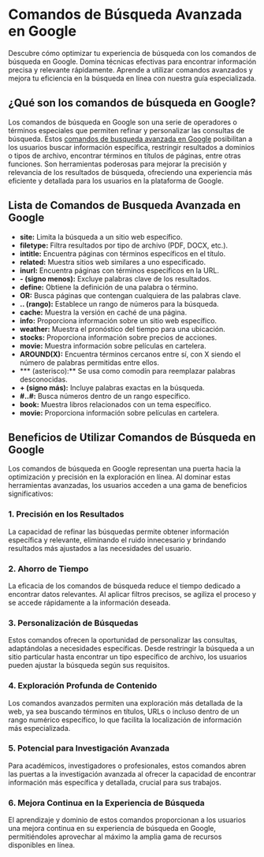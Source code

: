 # Comandos de Búsqueda Avanzada en Google
Descubre cómo optimizar tu experiencia de búsqueda con los comandos de búsqueda en Google. Domina técnicas efectivas para encontrar información precisa y relevante rápidamente. Aprende a utilizar comandos avanzados y mejora tu eficiencia en la búsqueda en línea con nuestra guía especializada.

## ¿Qué son los comandos de búsqueda en Google?
Los comandos de búsqueda en Google son una serie de operadores o términos especiales que permiten refinar y personalizar las consultas de búsqueda. Estos [comandos de busqueda avanzada en Google](https://informaticamaestra.com/comandos-busqueda-avanzada-google/) posibilitan a los usuarios buscar información específica, restringir resultados a dominios o tipos de archivo, encontrar términos en títulos de páginas, entre otras funciones. Son herramientas poderosas para mejorar la precisión y relevancia de los resultados de búsqueda, ofreciendo una experiencia más eficiente y detallada para los usuarios en la plataforma de Google.

## Lista de Comandos de Busqueda Avanzada en Google
- **site:** Limita la búsqueda a un sitio web específico.
- **filetype:** Filtra resultados por tipo de archivo (PDF, DOCX, etc.).
- **intitle:** Encuentra páginas con términos específicos en el título.
- **related:** Muestra sitios web similares a uno especificado.
- **inurl:** Encuentra páginas con términos específicos en la URL.
- **- (signo menos):** Excluye palabras clave de los resultados.
- **define:** Obtiene la definición de una palabra o término.
- **OR:** Busca páginas que contengan cualquiera de las palabras clave.
- **.. (rango):** Establece un rango de números para la búsqueda.
- **cache:** Muestra la versión en caché de una página.
- **info:** Proporciona información sobre un sitio web específico.
- **weather:** Muestra el pronóstico del tiempo para una ubicación.
- **stocks:** Proporciona información sobre precios de acciones.
- **movie:** Muestra información sobre películas en cartelera.
- **AROUND(X):** Encuentra términos cercanos entre sí, con X siendo el número de palabras permitidas entre ellos.
- *** (asterisco):** Se usa como comodín para reemplazar palabras desconocidas.
- **+ (signo más):** Incluye palabras exactas en la búsqueda.
- **#..#:** Busca números dentro de un rango específico.
- **book:** Muestra libros relacionados con un tema específico.
- **movie:** Proporciona información sobre películas en cartelera.
  
## Beneficios de Utilizar Comandos de Búsqueda en Google

Los comandos de búsqueda en Google representan una puerta hacia la optimización y precisión en la exploración en línea. Al dominar estas herramientas avanzadas, los usuarios acceden a una gama de beneficios significativos:

### 1. Precisión en los Resultados
La capacidad de refinar las búsquedas permite obtener información específica y relevante, eliminando el ruido innecesario y brindando resultados más ajustados a las necesidades del usuario.

### 2. Ahorro de Tiempo
La eficacia de los comandos de búsqueda reduce el tiempo dedicado a encontrar datos relevantes. Al aplicar filtros precisos, se agiliza el proceso y se accede rápidamente a la información deseada.

### 3. Personalización de Búsquedas
Estos comandos ofrecen la oportunidad de personalizar las consultas, adaptándolas a necesidades específicas. Desde restringir la búsqueda a un sitio particular hasta encontrar un tipo específico de archivo, los usuarios pueden ajustar la búsqueda según sus requisitos.

### 4. Exploración Profunda de Contenido
Los comandos avanzados permiten una exploración más detallada de la web, ya sea buscando términos en títulos, URLs o incluso dentro de un rango numérico específico, lo que facilita la localización de información más especializada.

### 5. Potencial para Investigación Avanzada
Para académicos, investigadores o profesionales, estos comandos abren las puertas a la investigación avanzada al ofrecer la capacidad de encontrar información más específica y detallada, crucial para sus trabajos.

### 6. Mejora Continua en la Experiencia de Búsqueda
El aprendizaje y dominio de estos comandos proporcionan a los usuarios una mejora continua en su experiencia de búsqueda en Google, permitiéndoles aprovechar al máximo la amplia gama de recursos disponibles en línea.
